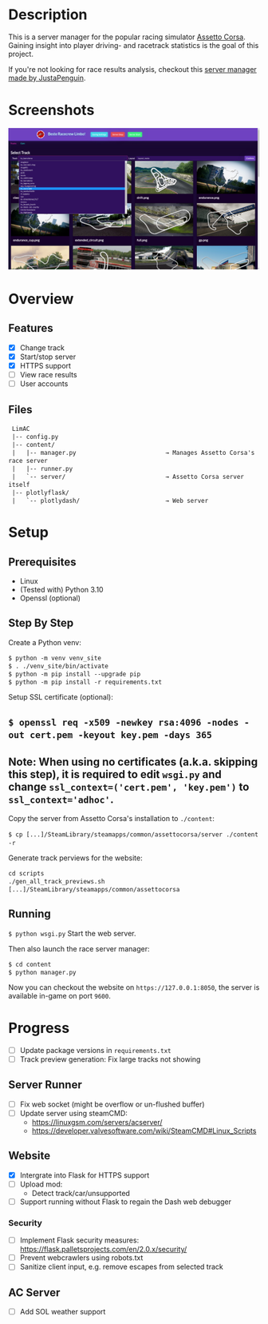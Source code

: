 # Description
This is a server manager for the popular racing simulator [Assetto Corsa](https://www.assettocorsa.it/en/).
Gaining insight into player driving- and racetrack statistics is the goal of this project.

If you're not looking for race results analysis, checkout this [server manager made by JustaPenguin](https://github.com/JustaPenguin/assetto-server-manager).

# Screenshots
![Track Selection](images/track_select.png)

# Overview
## Features
- [X] Change track
- [X] Start/stop server
- [X] HTTPS support
- [ ] View race results
- [ ] User accounts

## Files
```
 LimAC
 |-- config.py
 |-- content/                           
 |   |-- manager.py                         → Manages Assetto Corsa's race server
 |   |-- runner.py
 |   `-- server/                            → Assetto Corsa server itself
 |-- plotlyflask/                           
 |   `-- plotlydash/                        → Web server
```

# Setup
## Prerequisites
- Linux
- (Tested with) Python 3.10
- Openssl (optional)

## Step By Step
Create a Python venv:
```
$ python -m venv venv_site
$ . ./venv_site/bin/activate
$ python -m pip install --upgrade pip
$ python -m pip install -r requirements.txt
```

Setup SSL certificate (optional):

`$ openssl req -x509 -newkey rsa:4096 -nodes -out cert.pem -keyout key.pem -days 365`
---
Note: When using no certificates (a.k.a. skipping this step), it is required to edit `wsgi.py` and change `ssl_context=('cert.pem', 'key.pem')` to `ssl_context='adhoc'`.
---

Copy the server from Assetto Corsa's installation to `./content`:

`$ cp [...]/SteamLibrary/steamapps/common/assettocorsa/server ./content -r`

Generate track perviews for the website:

```
cd scripts
./gen_all_track_previews.sh [...]/SteamLibrary/steamapps/common/assettocorsa
```

## Running
`$ python wsgi.py` Start the web server.

Then also launch the race server manager:

```
$ cd content
$ python manager.py
```

Now you can checkout the website on `https://127.0.0.1:8050`, the server is available in-game on port `9600`.

# Progress
* [ ] Update package versions in `requirements.txt`
* [ ] Track preview generation: Fix large tracks not showing

## Server Runner
* [ ] Fix web socket (might be overflow or un-flushed buffer)
* [ ] Update server using steamCMD:
    * https://linuxgsm.com/servers/acserver/
    * https://developer.valvesoftware.com/wiki/SteamCMD#Linux_Scripts

## Website
* [X] Intergrate into Flask for HTTPS support
* [ ] Upload mod:
    - Detect track/car/unsupported
* [ ] Support running without Flask to regain the Dash web debugger

### Security ###
* [ ] Implement Flask security measures: https://flask.palletsprojects.com/en/2.0.x/security/
* [ ] Prevent webcrawlers using robots.txt
* [ ] Sanitize client input, e.g. remove escapes from selected track

## AC Server
* [ ] Add SOL weather support
